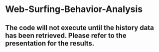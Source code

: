 # Web-Surfing-Behavior-Analysis
## The code will not execute until the history data has been retrieved. Please refer to the presentation for the results.
 
